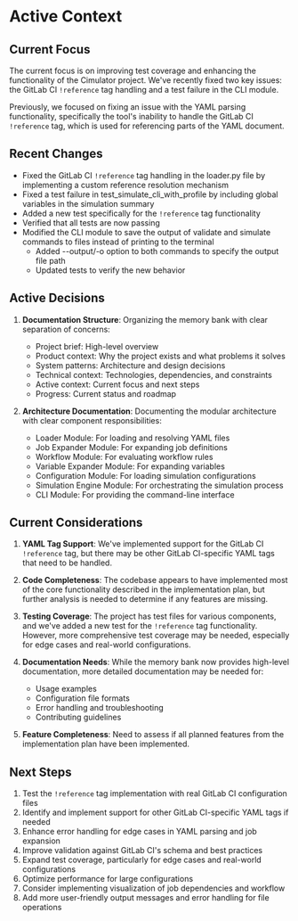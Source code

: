 # Active Context

## Current Focus
The current focus is on improving test coverage and enhancing the functionality of the Cimulator project. We've recently fixed two key issues: the GitLab CI `!reference` tag handling and a test failure in the CLI module.

Previously, we focused on fixing an issue with the YAML parsing functionality, specifically the tool's inability to handle the GitLab CI `!reference` tag, which is used for referencing parts of the YAML document.

## Recent Changes
- Fixed the GitLab CI `!reference` tag handling in the loader.py file by implementing a custom reference resolution mechanism
- Fixed a test failure in test_simulate_cli_with_profile by including global variables in the simulation summary
- Added a new test specifically for the `!reference` tag functionality
- Verified that all tests are now passing
- Modified the CLI module to save the output of validate and simulate commands to files instead of printing to the terminal
  - Added --output/-o option to both commands to specify the output file path
  - Updated tests to verify the new behavior

## Active Decisions
1. **Documentation Structure**: Organizing the memory bank with clear separation of concerns:
   - Project brief: High-level overview
   - Product context: Why the project exists and what problems it solves
   - System patterns: Architecture and design decisions
   - Technical context: Technologies, dependencies, and constraints
   - Active context: Current focus and next steps
   - Progress: Current status and roadmap

2. **Architecture Documentation**: Documenting the modular architecture with clear component responsibilities:
   - Loader Module: For loading and resolving YAML files
   - Job Expander Module: For expanding job definitions
   - Workflow Module: For evaluating workflow rules
   - Variable Expander Module: For expanding variables
   - Configuration Module: For loading simulation configurations
   - Simulation Engine Module: For orchestrating the simulation process
   - CLI Module: For providing the command-line interface

## Current Considerations
1. **YAML Tag Support**: We've implemented support for the GitLab CI `!reference` tag, but there may be other GitLab CI-specific YAML tags that need to be handled.

2. **Code Completeness**: The codebase appears to have implemented most of the core functionality described in the implementation plan, but further analysis is needed to determine if any features are missing.

3. **Testing Coverage**: The project has test files for various components, and we've added a new test for the `!reference` tag functionality. However, more comprehensive test coverage may be needed, especially for edge cases and real-world configurations.

4. **Documentation Needs**: While the memory bank now provides high-level documentation, more detailed documentation may be needed for:
   - Usage examples
   - Configuration file formats
   - Error handling and troubleshooting
   - Contributing guidelines

5. **Feature Completeness**: Need to assess if all planned features from the implementation plan have been implemented.

## Next Steps
1. Test the `!reference` tag implementation with real GitLab CI configuration files
2. Identify and implement support for other GitLab CI-specific YAML tags if needed
3. Enhance error handling for edge cases in YAML parsing and job expansion
4. Improve validation against GitLab CI's schema and best practices
5. Expand test coverage, particularly for edge cases and real-world configurations
6. Optimize performance for large configurations
7. Consider implementing visualization of job dependencies and workflow
8. Add more user-friendly output messages and error handling for file operations
